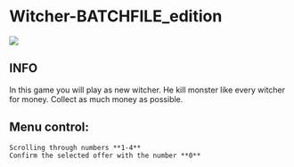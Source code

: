 # Witcher-BATCHFILE_edition
![](https://i.imgur.com/hBnXyeO.png)

## INFO
In this game you will play as new witcher. 
He kill monster like every witcher for money. 
Collect as much money as possible.

## Menu control:
    Scrolling through numbers **1-4**
    Confirm the selected offer with the number **0**
